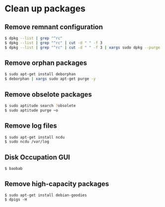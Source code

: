# Clean up packages

## Remove remnant configuration

```bash
$ dpkg --list | grep "^rc"
$ dpkg --list | grep "^rc" | cut -d " " -f 3
$ dpkg --list | grep "^rc" | cut -d " " -f 3 | xargs sudo dpkg --purge
```

## Remove orphan packages

```bash
$ sudo apt-get install deborphan
$ deborphan | xargs sudo apt-get purge -y
```

## Remove obselote packages

```bash
$ sudo aptitude search ?obsolete
$ sudo aptitude purge ~o
```

## Remove log files

```bash
$ sudo apt-get install ncdu
$ sudo ncdu /var/log
```

## Disk Occupation GUI

```text
$ baobab
```

## Remove high-capacity packages

```text
$ sudo apt-get install debian-goodies
$ dpigs -H
```

